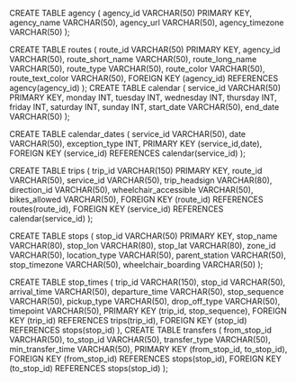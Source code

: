 CREATE TABLE agency (
    agency_id VARCHAR(50) PRIMARY KEY,
    agency_name VARCHAR(50),
    agency_url VARCHAR(50),
    agency_timezone VARCHAR(50)
);

CREATE TABLE routes (
    route_id VARCHAR(50) PRIMARY KEY,
    agency_id VARCHAR(50),
    route_short_name VARCHAR(50),
    route_long_name VARCHAR(50),
    route_type VARCHAR(50),
    route_color VARCHAR(50),
    route_text_color VARCHAR(50),
    FOREIGN KEY (agency_id) REFERENCES agency(agency_id)
);
CREATE TABLE calendar (
    service_id VARCHAR(50) PRIMARY KEY,
    monday INT,
    tuesday INT,
    wednesday INT,
    thursday INT,
    friday INT,
    saturday INT,
    sunday INT,
    start_date VARCHAR(50),
    end_date VARCHAR(50)
);

CREATE TABLE calendar_dates (
    service_id VARCHAR(50),
    date VARCHAR(50),
    exception_type INT,
    PRIMARY KEY (service_id,date),
    FOREIGN KEY (service_id) REFERENCES calendar(service_id)
);

CREATE TABLE trips (
    trip_id VARCHAR(150) PRIMARY KEY,
    route_id VARCHAR(50),
    service_id VARCHAR(50),
    trip_headsign VARCHAR(80),
    direction_id VARCHAR(50),
    wheelchair_accessible VARCHAR(50),
    bikes_allowed VARCHAR(50),
    FOREIGN KEY (route_id) REFERENCES routes(route_id),
    FOREIGN KEY (service_id) REFERENCES calendar(service_id)
);

CREATE TABLE stops (
    stop_id VARCHAR(50) PRIMARY KEY,
    stop_name VARCHAR(80),
    stop_lon VARCHAR(80),
    stop_lat VARCHAR(80),
    zone_id VARCHAR(50),
    location_type VARCHAR(50),
    parent_station VARCHAR(50),
    stop_timezone VARCHAR(50),
    wheelchair_boarding VARCHAR(50)
);

CREATE TABLE stop_times (
    trip_id VARCHAR(150),
    stop_id VARCHAR(50),
    arrival_time VARCHAR(50),
    departure_time VARCHAR(50),
    stop_sequence VARCHAR(50),
    pickup_type VARCHAR(50),
    drop_off_type VARCHAR(50),
    timepoint VARCHAR(50),
    PRIMARY KEY (trip_id, stop_sequence),
    FOREIGN KEY (trip_id) REFERENCES trips(trip_id),
    FOREIGN KEY (stop_id) REFERENCES stops(stop_id)
),
CREATE TABLE transfers (
    from_stop_id VARCHAR(50),
    to_stop_id VARCHAR(50),
    transfer_type VARCHAR(50),
    min_transfer_time VARCHAR(50),
    PRIMARY KEY (from_stop_id, to_stop_id),
    FOREIGN KEY (from_stop_id) REFERENCES stops(stop_id),
    FOREIGN KEY (to_stop_id) REFERENCES stops(stop_id)
);
